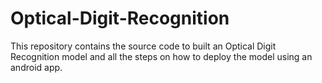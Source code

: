 # Optical-Digit-Recognition

This repository contains the source code to built an Optical Digit Recognition model and all the steps on how to deploy the model using an android app.

